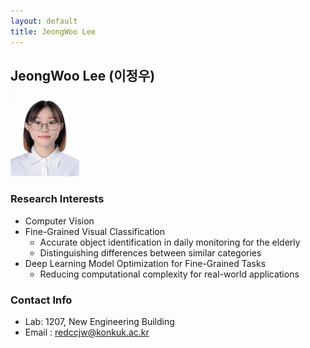 ```yaml
---
layout: default
title: JeongWoo Lee
---
```


## JeongWoo Lee (이정우)
<img src="/assets/img/profile/profile_LeeJeongWoo.jpg" width="110px" height="130px" title="profile">

### Research Interests
* Computer Vision
* Fine-Grained Visual Classification
  * Accurate object identification in daily monitoring for the elderly
  * Distinguishing differences between similar categories
* Deep Learning Model Optimization for Fine-Grained Tasks
  * Reducing computational complexity for real-world applications


### Contact Info
* Lab: 1207, New Engineering Building
* Email : <redccjw@konkuk.ac.kr>
